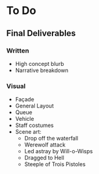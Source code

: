 # To Do

## Final Deliverables
### Written
- High concept blurb
- Narrative breakdown

### Visual
- Façade
- General Layout
- Queue
- Vehicle
- Staff costumes
- Scene art:
  - Drop off the waterfall
  - Werewolf attack
  - Led astray by Will-o-Wisps
  - Dragged to Hell
  - Steeple of Trois Pistoles
